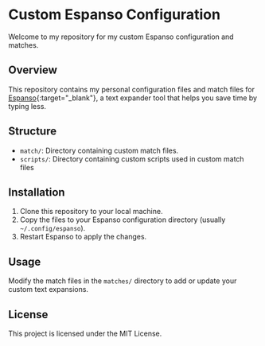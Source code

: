 # Custom Espanso Configuration

Welcome to my repository for my custom Espanso configuration and matches.

## Overview

This repository contains my personal configuration files and match files for [Espanso](https://espanso.org/){:target="_blank"}, a text expander tool that helps you save time by typing less.

## Structure

- `match/`: Directory containing custom match files.
- `scripts/`: Directory containing custom scripts used in custom match files

## Installation

1. Clone this repository to your local machine.
2. Copy the files to your Espanso configuration directory (usually `~/.config/espanso`).
3. Restart Espanso to apply the changes.

## Usage

Modify the match files in the `matches/` directory to add or update your custom text expansions.

## License

This project is licensed under the MIT License.
